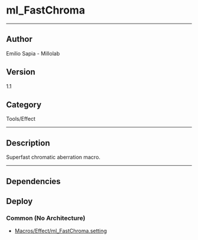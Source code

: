 # ml_FastChroma
___

## Author
Emilio Sapia - Millolab

## Version
1.1

## Category
Tools/Effect

___

## Description
<p>Superfast chromatic aberration macro.</p>

___

## Dependencies

## Deploy

### Common (No Architecture)

<ul>
<li><a href="https://gitlab.com/WeSuckLess/Reactor/-/blob/master/Atoms/com.Millolab.ml_FastChroma/Macros/Effect/ml_FastChroma.setting?ref_type=heads">Macros/Effect/ml_FastChroma.setting</a></li>
</ul>
